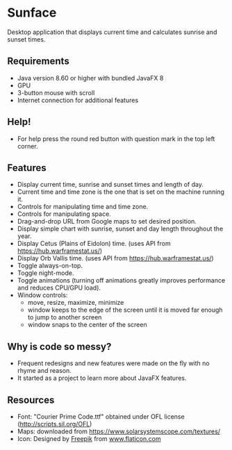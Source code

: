 # Sunface
Desktop application that displays current time and calculates sunrise and sunset times.

## Requirements
* Java version 8.60 or higher with bundled JavaFX 8
* GPU
* 3-button mouse with scroll
* Internet connection for additional features

## Help!
* For help press the round red button with question mark in the top left corner.

## Features
* Display current time, sunrise and sunset times and length of day.
* Current time and time zone is the one that is set on the machine running it.
* Controls for manipulating time and time zone.
* Controls for manipulating space.
* Drag-and-drop URL from Google maps to set desired position.
* Display simple chart with sunrise, sunset and day length throughout the year.
* Display Cetus (Plains of Eidolon) time. (uses API from https://hub.warframestat.us/)
* Display Orb Vallis time. (uses API from https://hub.warframestat.us/)
* Toggle always-on-top.
* Toggle night-mode.
* Toggle animations (turning off animations greatly improves performance and reduces CPU/GPU load).
* Window controls:
  * move, resize, maximize, minimize
  * window keeps to the edge of the screen until it is moved far enough to jump to another screen
  * window snaps to the center of the screen
 
## Why is code so messy?
* Frequent redesigns and new features were made on the fly with no rhyme and reason.
* It started as a project to learn more about JavaFX features.

## Resources
* Font: "Courier Prime Code.ttf" obtained under OFL license (http://scripts.sil.org/OFL)
* Maps: downloaded from https://www.solarsystemscope.com/textures/
* Icon: Designed by [Freepik](https://www.freepik.com/) from www.flaticon.com
